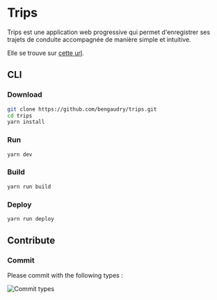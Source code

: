 # Trips

Trips est une application web progressive qui permet d'enregistrer ses trajets de conduite accompagnée de manière simple et intuitive. 

Elle se trouve sur [cette url](https://tripsapp.web.app).

## CLI

### Download

```sh
git clone https://github.com/bengaudry/trips.git
cd trips
yarn install 
```

### Run

```sh
yarn dev
```

### Build
```sh
yarn run build
```

### Deploy
```sh
yarn run deploy
```

## Contribute
### Commit 

Please commit with the following types :

![Commit types](https://github.com/bengaudry/trips-web/public/readme/commit-types.png?raw=true")
